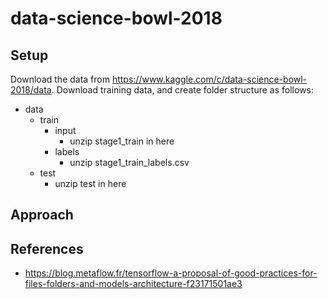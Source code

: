 # data-science-bowl-2018
## Setup
Download the data from https://www.kaggle.com/c/data-science-bowl-2018/data. Download training data, and create folder structure as follows:
- data
  - train
    - input
      - unzip stage1_train in here
    - labels
      - unzip stage1_train_labels.csv
  - test
    - unzip test in here

## Approach

## References
* https://blog.metaflow.fr/tensorflow-a-proposal-of-good-practices-for-files-folders-and-models-architecture-f23171501ae3